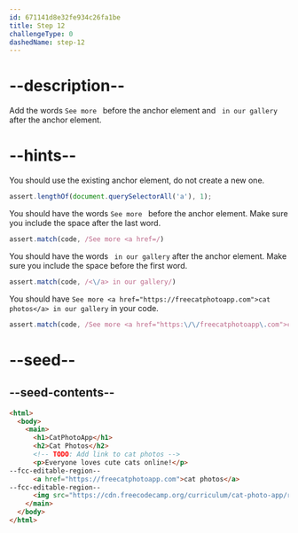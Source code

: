```yaml
---
id: 671141d8e32fe934c26fa1be
title: Step 12
challengeType: 0
dashedName: step-12
---
```


# --description--

Add the words `See more ` before the anchor element and ` in our gallery` after the anchor element.

# --hints--

You should use the existing anchor element, do not create a new one.

```js
assert.lengthOf(document.querySelectorAll('a'), 1);
```

You should have the words `See more ` before the anchor element. Make sure you include the space after the last word.

```js
assert.match(code, /See more <a href=/)
```

You should have the words ` in our gallery` after the anchor element. Make sure you include the space before the first word.

```js
assert.match(code, /<\/a> in our gallery/)
```

You should have `See more <a href="https://freecatphotoapp.com">cat photos</a> in our gallery` in your code.

```js
assert.match(code, /See more <a href="https:\/\/freecatphotoapp\.com">cat photos<\/a> in our gallery/)
```

# --seed--

## --seed-contents--

```html
<html>
  <body>
    <main>
      <h1>CatPhotoApp</h1>
      <h2>Cat Photos</h2>
      <!-- TODO: Add link to cat photos -->
      <p>Everyone loves cute cats online!</p>
--fcc-editable-region--
      <a href="https://freecatphotoapp.com">cat photos</a>
--fcc-editable-region--
      <img src="https://cdn.freecodecamp.org/curriculum/cat-photo-app/relaxing-cat.jpg" alt="A cute orange cat lying on its back.">
    </main>
  </body>
</html>
```
